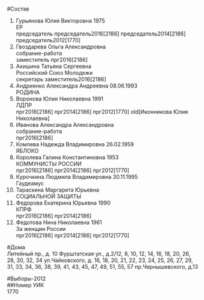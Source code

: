 #Состав  
1. Гурьянова Юлия Викторовна 1975  
    ЕР  
    председатель председатель2016[2186] председатель2014[2186] председатель2012[1770]  
2. Гвоздарева Ольга Александровна  
    собрание-работа  
    заместитель прг2016[2186]  
3. Акишина Татьяна Сергеевна  
    Российский Союз Молодежи  
    секретарь заместитель2016[2186]  
4. Андриенко Александра Андреевна 08.06.1993  
    РОДИНА  
5. Воронова Юлия Николаевна 1991  
    ЛДПР  
    прг2016[2186] прг2014[2186] прг2012[1770] old[Иконникова Юлия Николаевна]  
6. Иванова Александра Александровна  
    собрание-работа  
    прг2016[2186]  
7. Комлева Надежда Владимировна 26.02.1959  
    ЯБЛОКО  
8. Королева Галина Константиновна 1953  
    КОММУНИСТЫ РОССИИ  
    прг2016[2186] прг2014[2186] прг2012[1770]  
9. Курочкина Людмила Владимировна 30.11.1995  
    Гаудеамус  
10. Тараскина Маргарита Юрьевна  
    СОЦИАЛЬНОЙ ЗАЩИТЫ  
11. Федорова Екатерина Юрьевна 1990  
    КПРФ  
    прг2016[2186] прг2014[2186]  
12. Федотова Нина Николаевна 1961  
    За женщин России  
    прг2016[2186] прг2014[2186] прг2012[1770]  
  
#Дома  
Литейный пр., д. 10 Фурштатская ул., д.2/12, 8, 10, 12, 14, 16, 18, 20, 26, 28, 30, 32, 34 ул.Чайковского, д. 16, 18, 20, 21, 22, 23, 24, 25, 26, 27, 29, 31, 33, 34, 36, 38, 39, 41, 43, 45, 47, 49, 51, 55, 57 пр.Чернышевского, д.13  
  
#Выборы-2012  
##Номер УИК  
1770  
